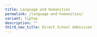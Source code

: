 ```yaml
---
title: Language and Humanities
permalink: /language-and-humanities/
variant: tiptap
description: ""
third_nav_title: Direct School Admission
---
```

